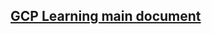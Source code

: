 <!--
https://ecotrust-canada.github.io/markdown-toc/
-->
## [GCP Learning main document](GCP-Learning)

